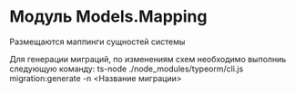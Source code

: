 # Модуль **Models.Mapping**
Размещаются маппинги сущностей системы

Для генерации миграций, по изменениям схем необходимо выполниь следующую команду: 
ts-node ./node_modules/typeorm/cli.js migration:generate -n <Название миграции>